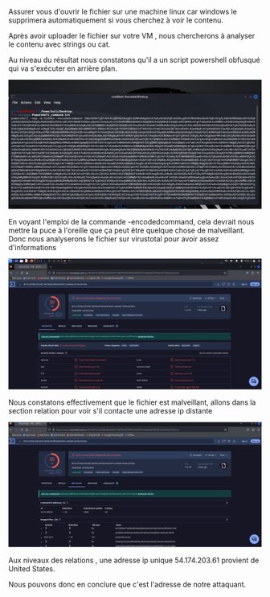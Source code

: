 Assurer vous d'ouvrir le fichier sur une machine linux car windows le supprimera automatiquement si vous cherchez à voir le contenu.

Après avoir uploader le fichier sur votre VM , nous chercherons à analyser le contenu avec strings ou cat.

Au niveau du résultat nous constatons qu'il a un script powershell obfusqué qui va s'exécuter en arrière plan.


![alt text](powershell.png)

En voyant l'emploi de la commande -encodedcommand, cela devrait nous mettre la puce à l'oreille que ça peut être quelque chose de malveillant.
Donc nous analyserons le fichier sur virustotal pour avoir assez d'informations

![alt text](powershell0.png)

Nous constatons effectivement que le fichier est malveillant, allons dans la section relation pour voir s'il contacte une adresse ip distante

![alt text](powershell1.png)

Aux niveaux des relations , une adresse ip unique 54.174.203.61 provient de United States.

Nous pouvons donc en conclure que c'est l'adresse de notre attaquant.
